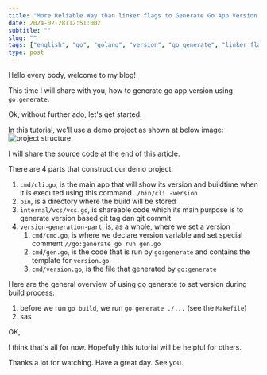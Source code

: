 ```yaml
---
title: "More Reliable Way than linker flags to Generate Go App Version Using Go Generate"
date: 2024-02-28T12:51:00Z
subtitle: ""
slug: ""
tags: ["english", "go", "golang", "version", "go_generate", "linker_flags"]
type: post
---
```


Hello every body, welcome to my blog!

This time I will share with you, how to generate go app version using `go:generate`.

Ok, without further ado, let's get started.

In this tutorial, we'll use a demo project as shown at below image:
![project structure](/images/go-app-version-go:generate_project-structure.png)

I will share the source code at the end of this article.

There are 4 parts that construct our demo project:

1. `cmd/cli.go`, is the main app that will show its version and buildtime when it is executed using this command `./bin/cli -version`
2. `bin`, is a directory where the build will be stored
3. `internal/vcs/vcs.go`, is shareable code which its main purpose is to generate version based git tag dan git commit
4. `version-generation-part`, is, as a whole, where we set a version
   1. `cmd/cmd.go`, is where we declare version variable and set special comment `//go:generate go run gen.go`
   2. `cmd/gen.go`, is the code that is run by `go:generate` and contains the template for `version.go`
   3. `cmd/version.go`, is the file that generated by `go:generate`

Here are the general overview of using go generate to set version during build process:

1. before we run `go build`, we run `go generate ./...` (see the `Makefile`)
2. sas

OK,

I think that's all for now. Hopefully this tutorial will be helpful for others.

Thanks a lot for watching. Have a great day. See you.
